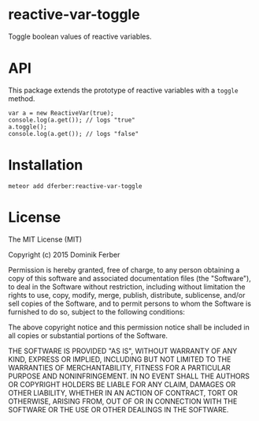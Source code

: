 # reactive-var-toggle
Toggle boolean values of reactive variables.

# API
This package extends the prototype of reactive variables with a `toggle` method.

```
var a = new ReactiveVar(true);
console.log(a.get()); // logs "true"
a.toggle();
console.log(a.get()); // logs "false"
```

# Installation
`meteor add dferber:reactive-var-toggle`



# License
The MIT License (MIT)

Copyright (c) 2015 Dominik Ferber

Permission is hereby granted, free of charge, to any person obtaining a copy
of this software and associated documentation files (the "Software"), to deal
in the Software without restriction, including without limitation the rights
to use, copy, modify, merge, publish, distribute, sublicense, and/or sell
copies of the Software, and to permit persons to whom the Software is
furnished to do so, subject to the following conditions:

The above copyright notice and this permission notice shall be included in all
copies or substantial portions of the Software.

THE SOFTWARE IS PROVIDED "AS IS", WITHOUT WARRANTY OF ANY KIND, EXPRESS OR
IMPLIED, INCLUDING BUT NOT LIMITED TO THE WARRANTIES OF MERCHANTABILITY,
FITNESS FOR A PARTICULAR PURPOSE AND NONINFRINGEMENT. IN NO EVENT SHALL THE
AUTHORS OR COPYRIGHT HOLDERS BE LIABLE FOR ANY CLAIM, DAMAGES OR OTHER
LIABILITY, WHETHER IN AN ACTION OF CONTRACT, TORT OR OTHERWISE, ARISING FROM,
OUT OF OR IN CONNECTION WITH THE SOFTWARE OR THE USE OR OTHER DEALINGS IN THE
SOFTWARE.
